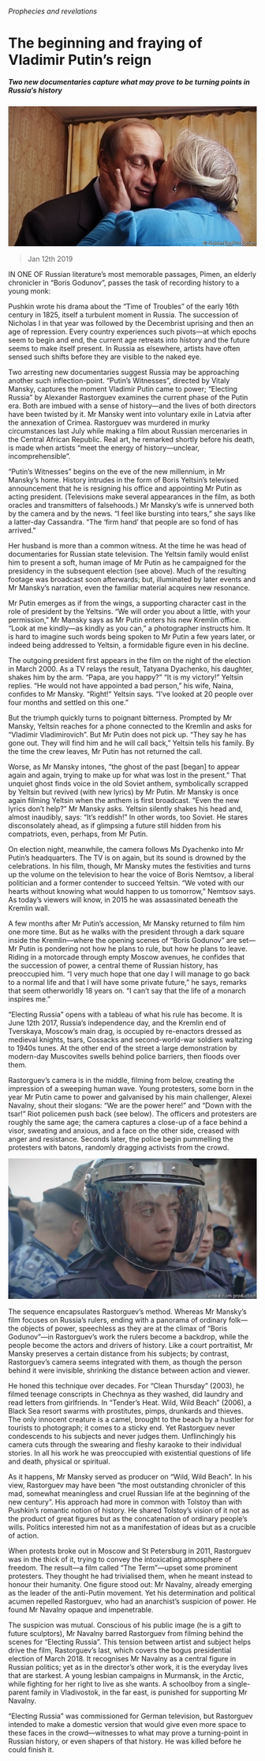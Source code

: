 ###### Prophecies and revelations

# The beginning and fraying of Vladimir Putin’s reign 

##### Two new documentaries capture what may prove to be turning points in Russia’s history 

![image](images/20190112_bkp006.jpg) 

> Jan 12th 2019 

 

IN ONE OF Russian literature’s most memorable passages, Pimen, an elderly chronicler in “Boris Godunov”, passes the task of recording history to a young monk: 

Pushkin wrote his drama about the “Time of Troubles” of the early 16th century in 1825, itself a turbulent moment in Russia. The succession of Nicholas I in that year was followed by the Decembrist uprising and then an age of repression. Every country experiences such pivots—at which epochs seem to begin and end, the current age retreats into history and the future seems to make itself present. In Russia as elsewhere, artists have often sensed such shifts before they are visible to the naked eye. 

Two arresting new documentaries suggest Russia may be approaching another such inflection-point. “Putin’s Witnesses”, directed by Vitaly Mansky, captures the moment Vladimir Putin came to power; “Electing Russia” by Alexander Rastorguev examines the current phase of the Putin era. Both are imbued with a sense of history—and the lives of both directors have been twisted by it. Mr Mansky went into voluntary exile in Latvia after the annexation of Crimea. Rastorguev was murdered in murky circumstances last July while making a film about Russian mercenaries in the Central African Republic. Real art, he remarked shortly before his death, is made when artists “meet the energy of history—unclear, incomprehensible”. 

“Putin’s Witnesses” begins on the eve of the new millennium, in Mr Mansky’s home. History intrudes in the form of Boris Yeltsin’s televised announcement that he is resigning his office and appointing Mr Putin as acting president. (Televisions make several appearances in the film, as both oracles and transmitters of falsehoods.) Mr Mansky’s wife is unnerved both by the camera and by the news. “I feel like bursting into tears,” she says like a latter-day Cassandra. “The ‘firm hand’ that people are so fond of has arrived.” 

Her husband is more than a common witness. At the time he was head of documentaries for Russian state television. The Yeltsin family would enlist him to present a soft, human image of Mr Putin as he campaigned for the presidency in the subsequent election (see above). Much of the resulting footage was broadcast soon afterwards; but, illuminated by later events and Mr Mansky’s narration, even the familiar material acquires new resonance. 

Mr Putin emerges as if from the wings, a supporting character cast in the role of president by the Yeltsins. “We will order you about a little, with your permission,” Mr Mansky says as Mr Putin enters his new Kremlin office. “Look at me kindly—as kindly as you can,” a photographer instructs him. It is hard to imagine such words being spoken to Mr Putin a few years later, or indeed being addressed to Yeltsin, a formidable figure even in his decline. 

The outgoing president first appears in the film on the night of the election in March 2000. As a TV relays the result, Tatyana Dyachenko, his daughter, shakes him by the arm. “Papa, are you happy?” “It is my victory!” Yeltsin replies. “He would not have appointed a bad person,” his wife, Naina, confides to Mr Mansky. “Right!” Yeltsin says. “I’ve looked at 20 people over four months and settled on this one.” 

But the triumph quickly turns to poignant bitterness. Prompted by Mr Mansky, Yeltsin reaches for a phone connected to the Kremlin and asks for “Vladimir Vladimirovich”. But Mr Putin does not pick up. “They say he has gone out. They will find him and he will call back,” Yeltsin tells his family. By the time the crew leaves, Mr Putin has not returned the call. 

Worse, as Mr Mansky intones, “the ghost of the past [began] to appear again and again, trying to make up for what was lost in the present.” That unquiet ghost finds voice in the old Soviet anthem, symbolically scrapped by Yeltsin but revived (with new lyrics) by Mr Putin. Mr Mansky is once again filming Yeltsin when the anthem is first broadcast. “Even the new lyrics don’t help?” Mr Mansky asks. Yeltsin silently shakes his head and, almost inaudibly, says: “It’s reddish!” In other words, too Soviet. He stares disconsolately ahead, as if glimpsing a future still hidden from his compatriots, even, perhaps, from Mr Putin. 

On election night, meanwhile, the camera follows Ms Dyachenko into Mr Putin’s headquarters. The TV is on again, but its sound is drowned by the celebrations. In his film, though, Mr Mansky mutes the festivities and turns up the volume on the television to hear the voice of Boris Nemtsov, a liberal politician and a former contender to succeed Yeltsin. “We voted with our hearts without knowing what would happen to us tomorrow,” Nemtsov says. As today’s viewers will know, in 2015 he was assassinated beneath the Kremlin wall. 

A few months after Mr Putin’s accession, Mr Mansky returned to film him one more time. But as he walks with the president through a dark square inside the Kremlin—where the opening scenes of “Boris Godunov” are set—Mr Putin is pondering not how he plans to rule, but how he plans to leave. Riding in a motorcade through empty Moscow avenues, he confides that the succession of power, a central theme of Russian history, has preoccupied him. “I very much hope that one day I will manage to go back to a normal life and that I will have some private future,” he says, remarks that seem otherworldly 18 years on. “I can’t say that the life of a monarch inspires me.” 

“Electing Russia” opens with a tableau of what his rule has become. It is June 12th 2017, Russia’s independence day, and the Kremlin end of Tverskaya, Moscow’s main drag, is occupied by re-enactors dressed as medieval knights, tsars, Cossacks and second-world-war soldiers waltzing to 1940s tunes. At the other end of the street a large demonstration by modern-day Muscovites swells behind police barriers, then floods over them. 

Rastorguev’s camera is in the middle, filming from below, creating the impression of a sweeping human wave. Young protesters, some born in the year Mr Putin came to power and galvanised by his main challenger, Alexei Navalny, shout their slogans: “We are the power here!” and “Down with the tsar!” Riot policemen push back (see below). The officers and protesters are roughly the same age; the camera captures a close-up of a face behind a visor, sweating and anxious, and a face on the other side, creased with anger and resistance. Seconds later, the police begin pummelling the protesters with batons, randomly dragging activists from the crowd. 

![image](images/20190112_BKP002.jpg) 

The sequence encapsulates Rastorguev’s method. Whereas Mr Mansky’s film focuses on Russia’s rulers, ending with a panorama of ordinary folk—the objects of power, speechless as they are at the climax of “Boris Godunov”—in Rastorguev’s work the rulers become a backdrop, while the people become the actors and drivers of history. Like a court portraitist, Mr Mansky preserves a certain distance from his subjects; by contrast, Rastorguev’s camera seems integrated with them, as though the person behind it were invisible, shrinking the distance between action and viewer. 

He honed this technique over decades. For “Clean Thursday” (2003), he filmed teenage conscripts in Chechnya as they washed, did laundry and read letters from girlfriends. In “Tender’s Heat. Wild, Wild Beach” (2006), a Black Sea resort swarms with prostitutes, pimps, drunkards and thieves. The only innocent creature is a camel, brought to the beach by a hustler for tourists to photograph; it comes to a sticky end. Yet Rastorguev never condescends to his subjects and never judges them. Unflinchingly his camera cuts through the swearing and fleshy karaoke to their individual stories. In all his work he was preoccupied with existential questions of life and death, physical or spiritual. 

As it happens, Mr Mansky served as producer on “Wild, Wild Beach”. In his view, Rastorguev may have been “the most outstanding chronicler of this mad, somewhat meaningless and cruel Russian life at the beginning of the new century”. His approach had more in common with Tolstoy than with Pushkin’s romantic notion of history. He shared Tolstoy’s vision of it not as the product of great figures but as the concatenation of ordinary people’s wills. Politics interested him not as a manifestation of ideas but as a crucible of action. 

When protests broke out in Moscow and St Petersburg in 2011, Rastorguev was in the thick of it, trying to convey the intoxicating atmosphere of freedom. The result—a film called “The Term”—upset some prominent protesters. They thought he had trivialised them, when he meant instead to honour their humanity. One figure stood out: Mr Navalny, already emerging as the leader of the anti-Putin movement. Yet his determination and political acumen repelled Rastorguev, who had an anarchist’s suspicion of power. He found Mr Navalny opaque and impenetrable. 

The suspicion was mutual. Conscious of his public image (he is a gift to future sculptors), Mr Navalny barred Rastorguev from filming behind the scenes for “Electing Russia”. This tension between artist and subject helps drive the film, Rastorguev’s last, which covers the bogus presidential election of March 2018. It recognises Mr Navalny as a central figure in Russian politics; yet as in the director’s other work, it is the everyday lives that are starkest. A young lesbian campaigns in Murmansk, in the Arctic, while fighting for her right to live as she wants. A schoolboy from a single-parent family in Vladivostok, in the far east, is punished for supporting Mr Navalny. 

“Electing Russia” was commissioned for German television, but Rastorguev intended to make a domestic version that would give even more space to these faces in the crowd—witnesses to what may prove a turning-point in Russian history, or even shapers of that history. He was killed before he could finish it. 

